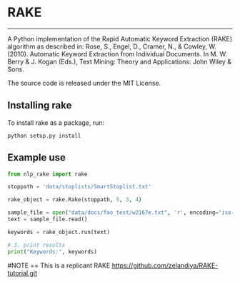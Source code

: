# RAKE
---

A Python implementation of the Rapid Automatic Keyword Extraction (RAKE) algorithm as described in: Rose, S., Engel, D., Cramer, N., & Cowley, W. (2010). Automatic Keyword Extraction from Individual Documents. In M. W. Berry & J. Kogan (Eds.), Text Mining: Theory and Applications: John Wiley & Sons.

The source code is released under the MIT License.

## Installing rake

To install rake as a package, run:

`python setup.py install`

## Example use

```python
from nlp_rake import rake

stoppath = 'data/stoplists/SmartStoplist.txt'

rake_object = rake.Rake(stoppath, 5, 3, 4)

sample_file = open("data/docs/fao_test/w2167e.txt", 'r', encoding="iso-8859-1")
text = sample_file.read()

keywords = rake_object.run(text)

# 3. print results
print("Keywords:", keywords)
```

#NOTE == This is a replicant RAKE https://github.com/zelandiya/RAKE-tutorial.git 
